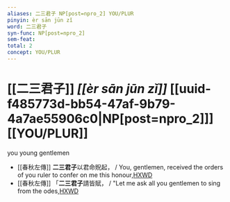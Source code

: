 ```yaml
---
aliases: 二三君子 NP[post=npro_2] YOU/PLUR
pinyin: èr sān jūn zǐ
word: 二三君子
syn-func: NP[post=npro_2]
sem-feat: 
total: 2
concept: YOU/PLUR 
---
```

# [[二三君子]] *[[èr sān jūn zǐ]]*  [[uuid-f485773d-bb54-47af-9b79-4a7ae55906c0|NP[post=npro_2]]] [[YOU/PLUR]]
you young gentlemen
 - [[春秋左傳]] **二三君子**以君命貺起， / You, gentlemen, received the orders of you ruler to confer on me this honour,[HXWD](https://hxwd.org/textview.html?location=KR1e0001_tls_010-410a.30)
 - [[春秋左傳]] 「**二三君子**請皆賦， / "Let me ask all you gentlemen to sing from the odes,[HXWD](https://hxwd.org/textview.html?location=KR1e0001_tls_010-410a.5)